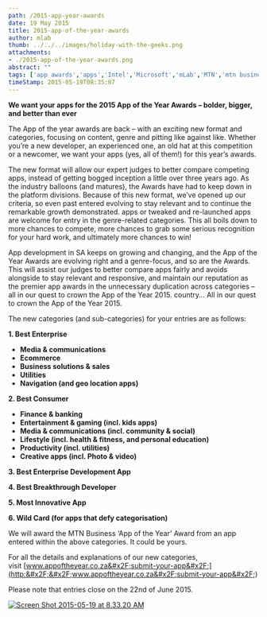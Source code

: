 ```yaml
---
path: /2015-app-year-awards
date: 19 May 2015
title: 2015-app-of-the-year-awards
author: mlab
thumb: ../../../images/holiday-with-the-geeks.png
attachments: 
- ./2015-app-of-the-year-awards.png
abstract: ""
tags: ['app awards','apps','Intel','Microsoft','mLab','MTN','mtn business']
timeStamp: 2015-05-19T08:35:07
---
```


**We want your apps for the 2015 App of the Year Awards – bolder, bigger, and better than ever**

The App of the year awards are back – with an exciting new format and categories, focusing on content, genre and pitting like against like. Whether you’re a new developer, an experienced one, an old hat at this competition or a newcomer, we want your apps (yes, all of them!) for this year’s awards.

The new format will allow our expert judges to better compare competing apps, instead of getting bogged inception a little over three years ago. As the industry balloons (and matures), the Awards have had to keep down in the platform divisions. Because of this new format, we’ve opened up our criteria, so even past entered evolving to stay relevant and to continue the remarkable growth demonstrated. apps or tweaked and re-launched apps are welcome for entry in the genre-related categories. This all boils down to more chances to compete, more chances to grab some serious recognition for your hard work, and ultimately more chances to win!

App development in SA keeps on growing and changing, and the App of the Year Awards are evolving right and a genre-focus, and so are the Awards. This will assist our judges to better compare apps fairly and avoids alongside to stay relevant and responsive, and maintain our reputation as the premier app awards in the unnecessary duplication across categories – all in our quest to crown the App of the Year 2015. country… All in our quest to crown the App of the Year 2015.

The new categories (and sub-categories) for your entries are as follows:

**1\. Best Enterprise** 

*   **Media &amp; communications**
*   **Ecommerce**
*   **Business solutions &amp; sales**
*   **Utilities**
*   **Navigation (and geo location apps)**

**2\. Best Consumer** 

*   **Finance &amp; banking** 
*   **Entertainment &amp; gaming (incl. kids apps)** 
*   **Media &amp; communications (incl. community &amp; social)** 
*   **Lifestyle (incl. health &amp; fitness, and personal education)**
*   **Productivity (incl. utilities)** 
*   **Creative apps (incl. Photo &amp; video)**

**3\. Best Enterprise Development App**

**4\. Best Breakthrough Developer**

**5\. Most Innovative App**

**6\. Wild Card (for apps that defy categorisation)**

We will award the MTN Business ‘App of the Year’ Award from an app entered within the above categories. It could be yours.

For all the details and explanations of our new categories, visit [www.appoftheyear.co.za&#x2F;submit-your-app&#x2F;](http:&#x2F;&#x2F;www.appoftheyear.co.za&#x2F;submit-your-app&#x2F;) 

Please note that entries close on the 22nd of June 2015.

[![Screen Shot 2015-05-19 at 8.33.20 AM](https:&#x2F;&#x2F;mlab.co.za&#x2F;wp-content&#x2F;uploads&#x2F;2015&#x2F;05&#x2F;Screen-Shot-2015-05-19-at-8.33.20-AM.png)](https:&#x2F;&#x2F;mlab.co.za&#x2F;wp-content&#x2F;uploads&#x2F;2015&#x2F;05&#x2F;Screen-Shot-2015-05-19-at-8.33.20-AM.png)



